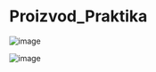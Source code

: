 # Proizvod_Praktika


![image](https://github.com/Aven34/Proizvod_Praktika/assets/123065246/9b8b861a-3de4-49e4-b896-963a6f2c1a52)



![image](https://github.com/Aven34/Proizvod_Praktika/assets/123065246/a5a0eb8b-1258-4b36-95c1-cb3e0f2881ab)

